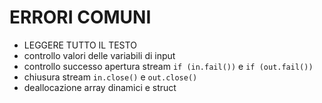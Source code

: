 # ERRORI COMUNI
- LEGGERE TUTTO IL TESTO
- controllo valori delle variabili di input
- controllo successo apertura stream `if (in.fail())` e `if (out.fail())`
- chiusura stream `in.close()` e `out.close()`
- deallocazione array dinamici e struct
